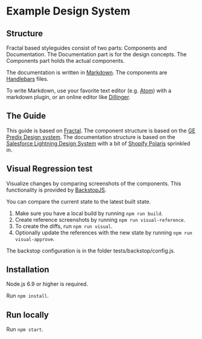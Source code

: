 # Example Design System

## Structure
Fractal based styleguides consist of two parts:
Components and Documentation. The Documentation part
is for the design concepts. The Components part holds the actual components.

The documentation is written in [Markdown](https://learn.getgrav.org/content/markdown).
The components are [Handlebars](http://handlebarsjs.com/) files.

To write Markdown, use your favorite text editor (e.g. [Atom](https://atom.io/))
with a markdown plugin, or an online editor like [Dillinger](http://dillinger.io/).


## The Guide
This guide is based on [Fractal](http://fractal.build/). The component structure is based
on the [GE Predix Design system](https://medium.com/ge-design/ges-predix-design-system-8236d47b0891).
The documentation structure is based on the [Salesforce Lightning Design System](https://www.lightningdesignsystem.com/)
with a bit of [Shopify Polaris](https://polaris.shopify.com) sprinkled in.


## Visual Regression test
Visualize changes by comparing screenshots of the components. 
This functionality is provided by [BackstopJS](https://github.com/garris/BackstopJS). 

You can compare the current state to the latest built state.

1. Make sure you have a local build by running `npm run build`.
2. Create reference screenshots by running `npm run visual-reference`.
3. To create the diffs, run `npm run visual`.
4. Optionally update the references with the new state by running `npm run visual-approve`.

The backstop configuration is in the folder tests/backstop/config.js.


## Installation
Node.js 6.9 or higher is required.

Run `npm install`.


## Run locally

Run `npm start`.
